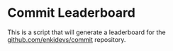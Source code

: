 # Commit Leaderboard

This is a script that will generate a leaderboard for the [github.com/enkidevs/commit](https://github.com/enkidevs/commit) repository.
